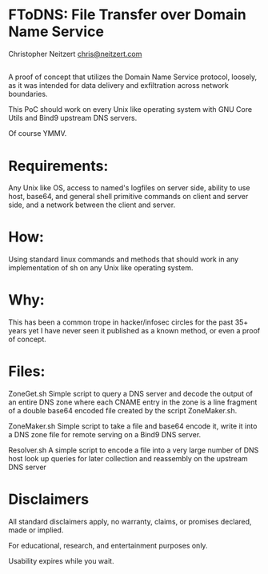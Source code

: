 # FToDNS: File Transfer over Domain Name Service
Christopher Neitzert <chris@neitzert.com>
##

A proof of concept that utilizes the Domain Name Service protocol, loosely, as it was intended for data delivery and exfiltration across network boundaries.

This PoC should work on every Unix like operating system with GNU Core Utils and Bind9 upstream DNS servers. 

Of course YMMV. 

# Requirements:
Any Unix like OS, access to named's logfiles on server side, ability to use host, base64, and general shell primitive commands on client and server side, and a network between the client and server.

# How:  
Using standard linux commands and methods that should work in any implementation of sh on any Unix like operating system.

# Why:
This has been a common trope in hacker/infosec circles for the past 35+ years yet I have never seen it published as a known method, or even a proof of concept. 
##


# Files:

ZoneGet.sh
Simple script to query a DNS server and decode the output of an entire DNS zone where each CNAME entry in the zone is a line fragment of a double base64 encoded file created by the script ZoneMaker.sh. 

ZoneMaker.sh
Simple script to take a file and base64 encode it, write it into a DNS zone file for remote serving on a Bind9 DNS server.

Resolver.sh
A simple script to encode a file into a very large number of DNS host look up queries for later collection and reassembly on the upstream DNS server 
 
# Disclaimers 
All standard disclaimers apply, no warranty, claims, or promises declared, made or implied.

For educational, research, and entertainment purposes only. 

Usability expires while you wait.


